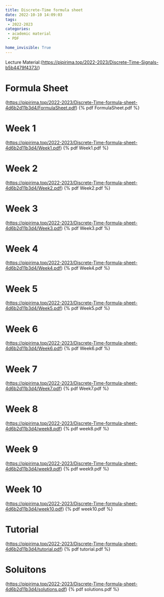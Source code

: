 ```yaml
---
title: Discrete-Time formula sheet
date: 2022-10-10 14:09:03
tags:
 - 2022-2023
categories: 
 - academic material
 - PDF

home_invisible: True
---
```


Lecture Material:(https://pipirima.top/2022-2023/Discrete-Time-Signals-b5b4479f4373/)

# Formula Sheet
(https://pipirima.top/2022-2023/Discrete-Time-formula-sheet-4d6b2d11b3d4/FormulaSheet.pdf)
{% pdf  FormulaSheet.pdf %}

# Week 1
(https://pipirima.top/2022-2023/Discrete-Time-formula-sheet-4d6b2d11b3d4/Week1.pdf)
{% pdf  Week1.pdf %}

# Week 2
(https://pipirima.top/2022-2023/Discrete-Time-formula-sheet-4d6b2d11b3d4/Week2.pdf)
{% pdf  Week2.pdf %}

# Week 3
(https://pipirima.top/2022-2023/Discrete-Time-formula-sheet-4d6b2d11b3d4/Week3.pdf)
{% pdf  Week3.pdf %}

# Week 4
(https://pipirima.top/2022-2023/Discrete-Time-formula-sheet-4d6b2d11b3d4/Week4.pdf)
{% pdf  Week4.pdf %}

# Week 5
(https://pipirima.top/2022-2023/Discrete-Time-formula-sheet-4d6b2d11b3d4/Week5.pdf)
{% pdf  Week5.pdf %}

# Week 6
(https://pipirima.top/2022-2023/Discrete-Time-formula-sheet-4d6b2d11b3d4/Week6.pdf)
{% pdf  Week6.pdf %}

# Week 7
(https://pipirima.top/2022-2023/Discrete-Time-formula-sheet-4d6b2d11b3d4/Week7.pdf)
{% pdf  Week7.pdf %}

# Week 8
(https://pipirima.top/2022-2023/Discrete-Time-formula-sheet-4d6b2d11b3d4/week8.pdf)
{% pdf  week8.pdf %}

# Week 9
(https://pipirima.top/2022-2023/Discrete-Time-formula-sheet-4d6b2d11b3d4/week9.pdf)
{% pdf  week9.pdf %}

# Week 10
(https://pipirima.top/2022-2023/Discrete-Time-formula-sheet-4d6b2d11b3d4/week10.pdf)
{% pdf  week10.pdf %}

# Tutorial
(https://pipirima.top/2022-2023/Discrete-Time-formula-sheet-4d6b2d11b3d4/tutorial.pdf)
{% pdf  tutorial.pdf %}

# Soluitons
(https://pipirima.top/2022-2023/Discrete-Time-formula-sheet-4d6b2d11b3d4/solutions.pdf)
{% pdf  solutions.pdf %}